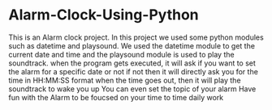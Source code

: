 # Alarm-Clock-Using-Python
This is an Alarm clock project.
In this project we used some python modules such as datetime and playsound.
We used the datetime module to get the current date and time and the playsound module is used to play the soundtrack.
when the program gets executed, it will ask if you want to set the alarm for a specific date or not
if not then it will directly ask you for the time in HH:MM:SS format
when the time goes out, then it will play the soundtrack to wake you up
You can even set the topic of your alarm
Have fun with the Alarm to be foucsed on your time to time daily work
